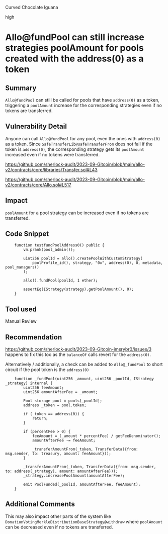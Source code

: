 Curved Chocolate Iguana

high

# Allo@fundPool can still increase strategies poolAmount for pools created with the address(0) as a token
## Summary
`Allo@fundPool` can still be called for pools that have `address(0)` as a token, triggering a `poolAmount` increase for the corresponding strategies even if no tokens are transferred.

## Vulnerability Detail
Anyone can call `Allo@fundPool` for any pool, even the ones with `address(0)` as a token. Since `SafeTransferLib@safeTransferFrom` does not fail if the token is `address(0)`, the corresponding strategy gets its `poolAmount` increased even if no tokens were transferred.

https://github.com/sherlock-audit/2023-09-Gitcoin/blob/main/allo-v2/contracts/core/libraries/Transfer.sol#L43

https://github.com/sherlock-audit/2023-09-Gitcoin/blob/main/allo-v2/contracts/core/Allo.sol#L517

## Impact
`poolAmount` for a pool strategy can be increased even if no tokens are transferred.

## Code Snippet
```solidity
    function testfundPoolAddress0() public {
        vm.prank(pool_admin());

        uint256 poolId = allo().createPoolWithCustomStrategy(
            poolProfile_id(), strategy, "0x", address(0), 0, metadata, pool_managers()
        );

        allo().fundPool(poolId, 1 ether);

        assertEq(IStrategy(strategy).getPoolAmount(), 0);
    }
```

## Tool used

Manual Review

## Recommendation
https://github.com/sherlock-audit/2023-09-Gitcoin-imsrybr0/issues/3 happens to fix this too as the `balanceOf` calls revert for the `address(0)`.

Alternatively / additionally, a check can be added to `Allo@_fundPool` to short circuit if the pool token is the `address(0)`
```solidity
    function _fundPool(uint256 _amount, uint256 _poolId, IStrategy _strategy) internal {
        uint256 feeAmount;
        uint256 amountAfterFee = _amount;

        Pool storage pool = pools[_poolId];
        address _token = pool.token;

        if (_token == address(0)) {
            return;
        }

        if (percentFee > 0) {
            feeAmount = (_amount * percentFee) / getFeeDenominator();
            amountAfterFee -= feeAmount;

            _transferAmountFrom(_token, TransferData({from: msg.sender, to: treasury, amount: feeAmount}));
        }

        _transferAmountFrom(_token, TransferData({from: msg.sender, to: address(_strategy), amount: amountAfterFee}));
        _strategy.increasePoolAmount(amountAfterFee);

        emit PoolFunded(_poolId, amountAfterFee, feeAmount);
    }
```

## Additional Comments
This may also impact other parts of the system like `DonationVotingMerkleDistributionBaseStrategy@withdraw` where `poolAmount` can be decreased even if no tokens are transferred.
